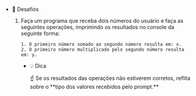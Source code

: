 - 🏅  Desafios
    
    
    1. Faça um programa que receba dois números do usuário e faça as seguintes operações, imprimindo os resultados no console da seguinte forma:
        
        ```
        1. O primeiro número somado ao segundo número resulta em: x.
        2. O primeiro número multiplicado pelo segundo número resulta em: y.
        ```
        
        - 💡  Dica
            
            <aside>
            ☝ Se os resultados das operações não estiverem corretos, reflita sobre o **tipo dos valores recebidos pelo prompt.**
            
            </aside>